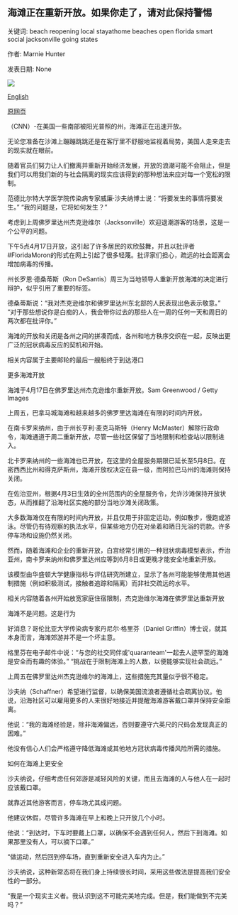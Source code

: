 ## 海滩正在重新开放。如果你走了，请对此保持警惕

关键词: beach reopening local stayathome beaches open florida smart social jacksonville going states

作者: Marnie Hunter

发表日期: None

![](https://cdn.cnn.com/cnnnext/dam/assets/200417213009-01-jacksonville-beach-0417-super-tease.jpg)

[English](Beaches%20are%20reopening.%20If%20you%20go%2C%20please%20be%20smart%20about%20it.md)

[原网页](https://edition.cnn.com/travel/article/beaches-reopening-coronavirus-tension/index.html)

（CNN）-在美国一些南部被阳光普照的州，海滩正在迅速开放。

无论您准备在沙滩上蹦蹦跳跳还是在客厅里不舒服地监视着局势，美国人走来走去的现实就在眼前。

随着官员们努力让人们撤离并重新开始经济发展，开放的浪潮可能不会阻止，但是我们可以用我们新的与社会隔离的现实应该得到的那种想法来应对每一个宽松的限制。

范德比尔特大学医学院传染病专家威廉·沙夫纳博士说：“将要发生的事情将要发生。” “我的问题是，它将如何发生？”

考虑到上周佛罗里达州杰克逊维尔（Jacksonville）欢迎退潮游客的场景，这是一个公平的问题。

下午5点4月17日开放，这引起了许多居民的欢欣鼓舞，并且以批评者\#FloridaMoron的形式在网上引起了很多轻蔑。批评家们担心，疏远的社会距离会增加病毒的传播。

州长罗恩·德桑蒂斯（Ron DeSantis）周三为当地领导人重新开放海滩的决定进行辩护，似乎引用了重要的标签。

德桑蒂斯说：“我对杰克逊维尔和佛罗里达州东北部的人民表现出色表示敬意。” “对于那些想说你是白痴的人，我会带你过去的那些人在一周的任何一天和周日的两次都在批评你。”

海滩的开放和关闭是各州之间的拼凑而成，各州和地方秩序交织在一起，反映出更广泛的冠状病毒反应的契机和开始。

相关内容属于主要邮轮的最后一艘船终于到达港口

更多海滩开放

海滩于4月17日在佛罗里达州杰克逊维尔重新开放。Sam Greenwood / Getty Images

上周五，巴拿马城海​​滩和越来越多的佛罗里达海滩在有限的时间内开放。

在南卡罗来纳州，由于州长亨利·麦克马斯特（Henry McMaster）解除行政命令，海滩通道于周二重新开放，尽管一些社区保留了当地限制和检查站以限制进入。

北卡罗来纳州的一些海滩也已开放，在这里的全屋服务期限已延长至5月8日。在密西西比州和得克萨斯州，海滩开放权决定在县一级，而阿拉巴马州的海滩则保持关闭。

在佐治亚州，根据4月3日生效的全州范围内的全屋服务令，允许沙滩保持开放状态，从而推翻了沿海社区实施的部分当地沙滩关闭政策。

大多数海滩仅在有限的时间内开放，并且仅用于非固定运动，例如散步，慢跑或游泳。尽管仍有待观察的执法水平，但某些地方仍在对坐着和晒日光浴的罚款。许多停车场和设施仍然关闭。

然而，随着海滩和企业的重新开放，白宫经常引用的一种冠状病毒模型表示，乔治亚州，南卡罗来纳州和佛罗里达州应等到6月8日或更晚才能安全地重新开放。

该模型由华盛顿大学健康指标与评估研究所建立，显示了各州可能能够使用其他遏制措施（例如积极测试，接触者追踪和隔离）而非社交疏远的水平。

相关内容随着各州开始放宽家庭住宿限制，杰克逊维尔海滩在佛罗里达重新开放

海滩不是问题。这是行为

好消息？哥伦比亚大学传染病专家丹尼尔·格里芬（Daniel Griffin）博士说，就其本身而言，海滩郊游并不是一个坏主意。

格里芬在电子邮件中说：“与您的社交同伴或'quaranteam'一起去人迹罕至的海滩是安全而有趣的体验。” “挑战在于限制海滩上的人数，以便能够实现社会疏远。”

上周五在佛罗里达州杰克逊维尔的海滩上，这些措施充其量似乎很不稳定。

沙夫纳（Schaffner）希望进行监督，以确保美国流浪者遵循社会疏离协议。他说，沿海社区可以雇用更多的人来很好地接近并提醒海滩游客戴口罩并保持安全距离。

他说：“我的海滩经验是，除非海滩偏远，否则要遵守六英尺的尺码会发现真正的困难。”

他没有信心人们会严格遵守降低海滩或其他地方冠状病毒传播风险所需的措施。

如何在海滩上更安全

沙夫纳说，仔细考虑任何郊游是减轻风险的关键，而且去海滩的人与他人在一起时应该戴口罩。

就靠近其他游客而言，停车场尤其成问题。

他建议休假，尽管许多海滩在早上和晚上只开放几个小时。

他说：“到达时，下车时要戴上口罩，以确保不会遇到任何人，然后下到海滩。如果那里没有人，可以摘下口罩。”

“做运动，然后回到停车场，直到重新安全进入车内为止。”

沙夫纳说，这种新常态将在我们身上持续很长时间，采用这些做法是提高我们安全性的一部分。

“我是一个现实主义者。我认识到这不可能完美地完成。但是，我们能做到不完美吗？”